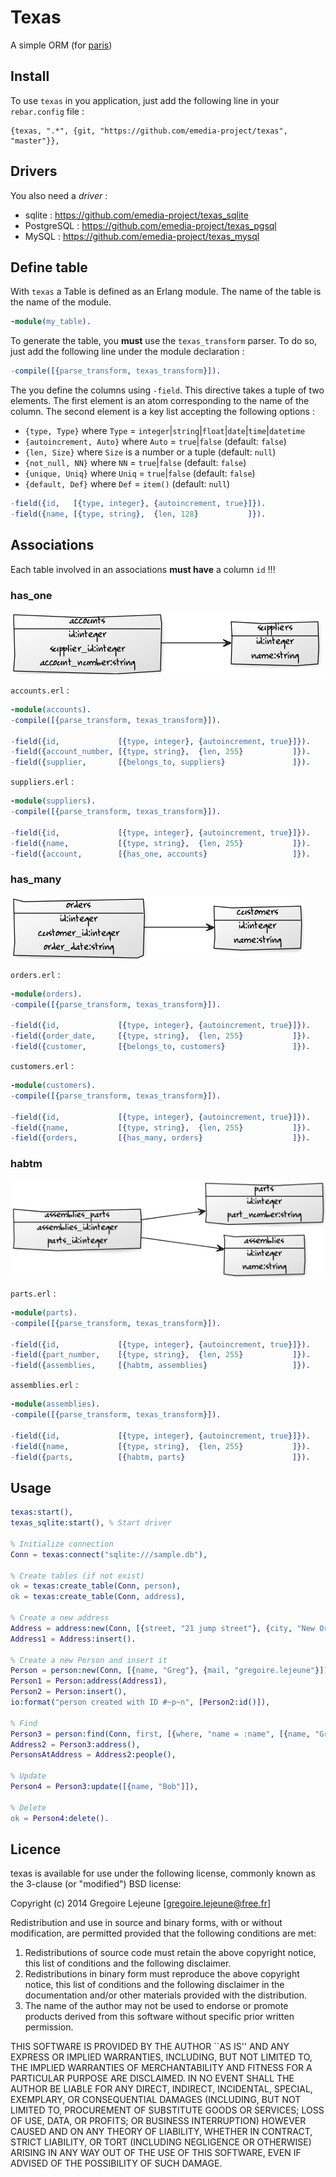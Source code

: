 # Texas

A simple ORM (for [paris](https://github.com/emedia-project/paris))

## Install

To use `texas` in you application, just add the following line in your `rebar.config` file :

```
{texas, ".*", {git, "https://github.com/emedia-project/texas", "master"}},
```

## Drivers

You also need a *driver* :

* sqlite : https://github.com/emedia-project/texas_sqlite
* PostgreSQL : https://github.com/emedia-project/texas_pgsql
* MySQL : https://github.com/emedia-project/texas_mysql

## Define table

With `texas` a Table is defined as an Erlang module. The name of the table is the name of the module.

```erlang
-module(my_table).
```

To generate the table, you **must** use the `texas_transform` parser. To do so, just add the following line under the module declaration :

```erlang
-compile([{parse_transform, texas_transform}]).
```

The you define the columns using `-field`. This directive takes a tuple of two elements. The first element is an atom corresponding to the name of the column. The second element is a key list accepting the following options :

* `{type, Type}` where `Type` = `integer`|`string`|`float`|`date`|`time`|`datetime`
* `{autoincrement, Auto}` where `Auto` = `true`|`false` (default: `false`)
* `{len, Size}` where `Size` is a number or a tuple (default: `null`)
* `{not_null, NN}` where `NN` = `true`|`false` (default: `false`)
* `{unique, Uniq}` where `Uniq` = `true`|`false` (default: `false`)
* `{default, Def}` where `Def` = `item()` (default: `null`)

```erlang
-field({id,   [{type, integer}, {autoincrement, true}]}).
-field({name, [{type, string},  {len, 128}           ]}).
```

## Associations

Each table involved in an associations **must have** a column `id` !!!

### has_one

![](_doc/has_one.png)

`accounts.erl` :

```erlang
-module(accounts).
-compile([{parse_transform, texas_transform}]).

-field({id,             [{type, integer}, {autoincrement, true}]}).
-field({account_number, [{type, string},  {len, 255}           ]}).
-field({supplier,       [{belongs_to, suppliers}               ]}).
```

`suppliers.erl` :

```erlang
-module(suppliers).
-compile([{parse_transform, texas_transform}]).

-field({id,             [{type, integer}, {autoincrement, true}]}).
-field({name,           [{type, string},  {len, 255}           ]}).
-field({account,        [{has_one, accounts}                   ]}).
```

### has_many

![](_doc/has_many.png)

`orders.erl` :

```erlang
-module(orders).
-compile([{parse_transform, texas_transform}]).

-field({id,             [{type, integer}, {autoincrement, true}]}).
-field({order_date,     [{type, string},  {len, 255}           ]}).
-field({customer,       [{belongs_to, customers}               ]}).
```

`customers.erl` :

```erlang
-module(customers).
-compile([{parse_transform, texas_transform}]).

-field({id,             [{type, integer}, {autoincrement, true}]}).
-field({name,           [{type, string},  {len, 255}           ]}).
-field({orders,         [{has_many, orders}                    ]}).
```

### habtm

![](_doc/habtm.png)

`parts.erl` :

```erlang
-module(parts).
-compile([{parse_transform, texas_transform}]).

-field({id,             [{type, integer}, {autoincrement, true}]}).
-field({part_number,    [{type, string},  {len, 255}           ]}).
-field({assemblies,     [{habtm, assemblies}                   ]}).
```

`assemblies.erl` :

```erlang
-module(assemblies).
-compile([{parse_transform, texas_transform}]).

-field({id,             [{type, integer}, {autoincrement, true}]}).
-field({name,           [{type, string},  {len, 255}           ]}).
-field({parts,          [{habtm, parts}                        ]}).
```

## Usage

```erlang
texas:start(),
texas_sqlite:start(), % Start driver

% Initialize connection
Conn = texas:connect("sqlite:///sample.db"),

% Create tables (if not exist)
ok = texas:create_table(Conn, person),
ok = texas:create_table(Conn, address),

% Create a new address
Address = address:new(Conn, [{street, "21 jump street"}, {city, "New Orleans"}, {zip, "70112"}]).
Address1 = Address:insert().

% Create a new Person and insert it
Person = person:new(Conn, [{name, "Greg"}, {mail, "gregoire.lejeune"}]),
Person1 = Person:address(Address1), 
Person2 = Person:insert(),
io:format("person created with ID #~p~n", [Person2:id()]),

% Find
Person3 = person:find(Conn, first, [{where, "name = :name", [{name, "Greg"}]}]),
Address2 = Person3:address(),
PersonsAtAddress = Address2:people(),

% Update
Person4 = Person3:update([{name, "Bob"]]),

% Delete
ok = Person4:delete().
```

## Licence

texas is available for use under the following license, commonly known as the 3-clause (or "modified") BSD license:

Copyright (c) 2014 Gregoire Lejeune [gregoire.lejeune@free.fr]

Redistribution and use in source and binary forms, with or without modification, are permitted provided that the following conditions are met:

1. Redistributions of source code must retain the above copyright notice, this list of conditions and the following disclaimer.
2. Redistributions in binary form must reproduce the above copyright notice, this list of conditions and the following disclaimer in the documentation and/or other materials provided with the distribution.
3. The name of the author may not be used to endorse or promote products derived from this software without specific prior written permission.

THIS SOFTWARE IS PROVIDED BY THE AUTHOR ``AS IS'' AND ANY EXPRESS OR IMPLIED WARRANTIES, INCLUDING, BUT NOT LIMITED TO, THE IMPLIED WARRANTIES OF MERCHANTABILITY AND FITNESS FOR A PARTICULAR PURPOSE ARE DISCLAIMED. IN NO EVENT SHALL THE AUTHOR BE LIABLE FOR ANY DIRECT, INDIRECT, INCIDENTAL, SPECIAL, EXEMPLARY, OR CONSEQUENTIAL DAMAGES (INCLUDING, BUT NOT LIMITED TO, PROCUREMENT OF SUBSTITUTE GOODS OR SERVICES; LOSS OF USE, DATA, OR PROFITS; OR BUSINESS INTERRUPTION) HOWEVER CAUSED AND ON ANY THEORY OF LIABILITY, WHETHER IN CONTRACT, STRICT LIABILITY, OR TORT (INCLUDING NEGLIGENCE OR OTHERWISE) ARISING IN ANY WAY OUT OF THE USE OF THIS SOFTWARE, EVEN IF ADVISED OF THE POSSIBILITY OF SUCH DAMAGE.
